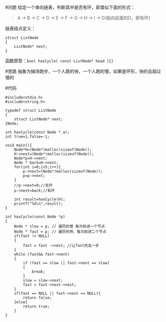 #问题
给定一个单向链表，判断其中是否有环，即类似下面的形式：
>A -> B -> C -> D -> E -> F -> G -> H -> I -> D(指向前面的D，即有环)

链表结点定义：
```
struct ListNode
{
    ListNode* next; 
}
```

函数原型：`bool hasCycle( const ListNode* head ){}`

#思路
抽象为操场跑步，一个人跑的快，一个人跑的慢，如果是环形，快的会超过慢的

#代码
```
#include<stdio.h>
#include<string.h>

typedef struct ListNode
{
    struct ListNode* next;
}Node;

int hasCycle(const Node * a);
int true=1,false=-1;

void main(){
    Node*H=(Node*)malloc(sizeof(Node));
    H->next=(Node*)malloc(sizeof(Node));
    Node*p=H->next;
    Node * back=H->next;
    for(int i=0;i<5;i++){
        p->next=(Node*)malloc(sizeof(Node));
        p=p->next;
    }
    //p->next=0;//无环
    p->next=back;//有环
    
	int result=hasCycle(H);
	printf("%d\n",result);
}

int hasCycle(const Node *p)  
{  
    Node * slow = p; // 遍历的慢 每次前进一个节点  
    Node * fast = p; // 遍历的快，每次前进二个节点  
    if(fast != NULL)  
    {  
        fast = fast ->next; //让fast先走一步  
    }  
    while (fast&& fast->next)  
    {  
        if (fast == slow || fast->next == slow)  
        {  
            break;  
        }  
        slow = slow->next;  
        fast = fast->next->next;  
    }  
    if(fast == NULL || fast->next == NULL){
        return false;
    }else{
        return true;
    }
}
```
